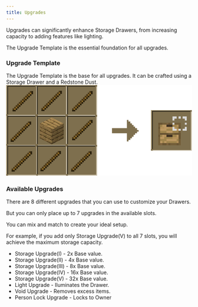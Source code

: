 ```yaml
---
title: Upgrades
---
```


Upgrades can significantly enhance Storage Drawers, from increasing capacity to adding features like lighting.

The Upgrade Template is the essential foundation for all upgrades.

### Upgrade Template

The Upgrade Template is the base for all upgrades. It can be crafted using a Storage Drawer and a Redstone Dust.
![Upgrade Template Crafting](../_assets/images/upgrade-template-crafting.png)

### Available Upgrades

There are 8 different upgrades that you can use to customize your Drawers.

But you can only place up to 7 upgrades in the available slots.

You can mix and match to create your ideal setup.

For example, if you add only Storage Upgrade(V) to all 7 slots, you will achieve the maximum storage capacity.

- Storage Upgrade(I) - 2x Base value.
- Storage Upgrade(II) - 4x Base value.
- Storage Upgrade(III) - 8x Base value.
- Storage Upgrade(IV) - 16x Base value.
- Storage Upgrade(V) - 32x Base value.
- Light Upgrade - Iluminates the Drawer.
- Void Upgrade - Removes excess items.
- Person Lock Upgrade - Locks to Owner

